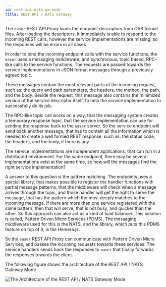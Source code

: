 ```yaml
---
id: rest-api-nats-gw-mode
title: REST API / NATS Gateway
---
```



The `easer` REST API Proxy loads the endpoint descriptors from OAS format files. After loading the descriptors, it immediately is able to respond to the incoming REST calls, however the service implementations are missing, so the responses will be errors in all cases.

In order to bind the incoming endpoint calls with the service functions, the `easer` uses a messaging middleware, and synchronous, topic based, RPC-like calls to the service functions. The requests are passed towards the service implementations in JSON format messages through a previously agreed topic.

These messages contain the most relevant parts of the incoming request, such as: the query and path parameters, the headers, the method, the path, and the body. Beside the request, this message also contains the minimized version of the service descriptor itself, to help the service implementation to successfully do its job.

The RPC-like topic call works on a way, that the messaging system creates a temporary response topic, that the service implementation can use for sending the response back to the `easer` server.
So the service endpoint will send back another message, that has to contain all the information which is needed to create a well formed REST response, such as: the status code, the headers, and the body, if there is any.

The service implementations are independent applications, that can run in a distributed environment. For the same endpoint, there may be several implementations exist at the same time, so how will the messages find the right service implementation?

A answer to this question is the pattern matching. The endpoints uses a special library, that makes possible to register the handler functions with partial message patterns, that the middleware will check when a message arrives through the topic, and those handler will get the right to serve the message, that has the pattern which the most deeply matches to the incoming message. If there are more than one service registered with the same pattern, then that will serve, that is not busy, and quicker than the other. So this approach can also act as a kind of load balancer.
This solution is called, Pattern Driven Micro Services (PDMS). The messaging middleware used for this is the NATS, and the library, which puts this PDMS feature on top of it, is the Hemera.js.

So the `easer` REST API Proxy can communicate with Pattern Driven Micro Services, and passes the incoming requests towards these services. The service handlers sends back the responses to `easer` that finally forwards the responses towards the client.

The following figure shows the architecture of the REST API / NATS Gateway Mode

![The Architecture of the REST API / NATS Gateway Mode](/img/rest-nats-gw-architecture.png)




